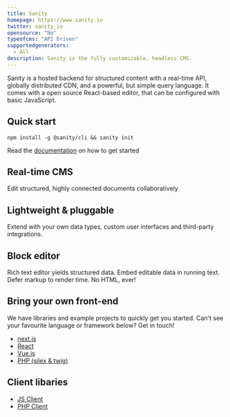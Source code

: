 ```yaml
---
title: Sanity
homepage: https://www.sanity.io
twitter: sanity_io
opensource: "No"
typeofcms: "API Driven"
supportedgenerators:
  - All
description: Sanity is the fully customizable, headless CMS.
---
```


Sanity is a hosted backend for structured content with a real-time API, globally distributed CDN, and a powerful, but simple query language. It comes with a open source React-based editor, that can be configured with basic JavaScript.

## Quick start

`npm install -g @sanity/cli && sanity init`

Read the
[documentation](https://www.sanity.io/docs/introduction/getting-started) on how
to get started

## Real-time CMS

Edit structured, highly connected documents collaboratively

## Lightweight & pluggable

Extend with your own data types, custom user interfaces and third-party
integrations.

## Block editor

Rich text editor yields structured data. Embed editable data in running text.
Defer markup to render time. No HTML, ever!

## Bring your own front-end

We have libraries and example projects to quickly get you started. Can't see
your favourite language or framework below? Get in touch!

* [next.js](https://github.com/sanity-io/example-frontend-next-js)
* [React](https://github.com/sanity-io/example-app-react-native)
* [Vue.js](https://github.com/sanity-io/example-frontend-vue-js)
* [PHP (silex & twig)](https://github.com/sanity-io/example-frontend-silex-twig)

## Client libaries

* [JS Client](https://www.sanity.io/docs/client-libraries/js-client)
* [PHP Client](https://www.sanity.io/docs/client-libraries/php-client)
